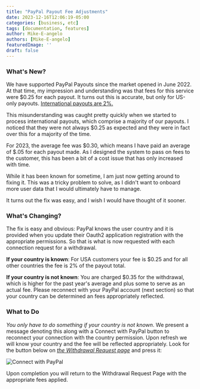 ```yaml
---
title: "PayPal Payout Fee Adjustments"
date: 2023-12-16T12:06:19-05:00
categories: [business, etc]
tags: [documentation, features]
author: Mike-E-angelo
authors: [Mike-E-angelo]
featuredImage: ''
draft: false
---
```


### What's New?

We have supported PayPal Payouts since the market opened in June 2022.  At that time, my impression and understanding was that fees for this service were $0.25 for each payout.  It turns out this is accurate, but only for US-only payouts.  [International payouts are 2%.](https://www.paypal.com/us/webapps/mpp/merchant-fees#maxfeecap)

This misunderstanding was caught pretty quickly when we started to process international payouts, which comprise a majority of our payouts.  I noticed that they were not always $0.25 as expected and they were in fact over this for a majority of the time.

For 2023, the average fee was $0.30, which means I have paid an average of $.05 for each payout made.  As I designed the system to pass on fees to the customer, this has been a bit of a cost issue that has only increased with time.

While it has been known for sometime, I am just now getting around to fixing it.  This was a tricky problem to solve, as I didn't want to onboard more user data that I would ultimately have to manage. 

It turns out the fix was easy, and I wish I would have thought of it sooner.

### What's Changing?

The fix is easy and obvious: PayPal knows the user country and it is provided when you update their Oauth2 application registration with the appropriate permissions.  So that is what is now requested with each connection request for a withdrawal.

**If your country is known**: For USA customers your fee is $0.25 and for all other countries the fee is 2% of the payout total.

**If your country is not known**: You are charged $0.35 for the withdrawal, which is higher for the past year's average and plus some to serve as an actual fee.  Please reconnect with your PayPal account (next section) so that your country can be determined an fees appropriately reflected.

### What to Do

*You only have to do something if your country is not known*.  We present a message denoting this along with a Connect with PayPal button to reconnect your connection with the country permission.  Upon refresh we will know your country and the fee will be reflected appropriately.  Look for the button below on *[the Withdrawal Request page](https://starbeam.one/profile/account/withdraw)* and press it:

![Connect with PayPal](https://blog.starbeam.one/images/paypal.png)

Upon completion you will return to the Withdrawal Request Page with the appropriate fees applied.

